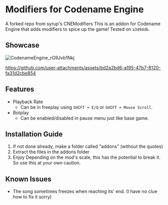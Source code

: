 # Modifiers for Codename Engine

A forked repo from syrup's CNEModifiers
This is an addon for Codename Engine that adds modifiers to spice up the game!
Tested on `a3d9ddb`.

## Showcase

![CodenameEngine_rG9Jvb1Nkj](https://github.com/user-attachments/assets/bf99d4d9-ae7f-4e09-aed5-a3a74935f01b)

https://github.com/user-attachments/assets/bd2a2bd6-a195-47b7-8120-fa31d2cbe854

## Features

- Playback Rate
  - Can be in freeplay using `SHIFT + E/Q` or `SHIFT + Mouse Scroll`.
- Botplay
  - Can be enabled/disabled in pause menu just like base game.

## Installation Guide

1. If not done already, make a folder called "addons" (without the quotes)
2. Extract the files in the addons folder
3. Enjoy
Depending on the mod's scale, this has the potential to break it. So use this at your own caution.

## Known Issues

- The song sometimes freezes when reaching its' end. (I have no clue how to fix it sorry)
